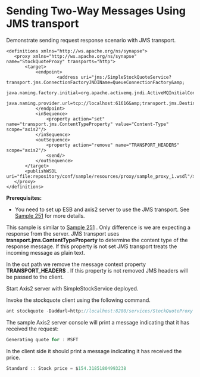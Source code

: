 # Sending Two-Way Messages Using JMS transport

Demonstrate sending request response scenario with JMS
transport.

``` html/xml
<definitions xmlns="http://ws.apache.org/ns/synapse">
   <proxy xmlns="http://ws.apache.org/ns/synapse" name="StockQuoteProxy" transports="http">
       <target>
           <endpoint>
                   <address uri="jms:/SimpleStockQuoteService?transport.jms.ConnectionFactoryJNDIName=QueueConnectionFactory&amp;
                 java.naming.factory.initial=org.apache.activemq.jndi.ActiveMQInitialContextFactory&amp;
                 java.naming.provider.url=tcp://localhost:61616&amp;transport.jms.DestinationType=queue"/>
           </endpoint>
           <inSequence>
               <property action="set" name="transport.jms.ContentTypeProperty" value="Content-Type" scope="axis2"/>
           </inSequence>
           <outSequence>
               <property action="remove" name="TRANSPORT_HEADERS" scope="axis2"/>
               <send/>
           </outSequence>
       </target>
       <publishWSDL uri="file:repository/conf/sample/resources/proxy/sample_proxy_1.wsdl"/>
   </proxy>
</definitions>
```

**Prerequisites:**

-   You need to set up ESB and axis2 server to use the JMS transport.
    See [Sample 251](_Sample_251_-_Switching_from_HTTP_S_to_JMS_) for
    more details.

This sample is similar to [Sample
251](_Sample_251_-_Switching_from_HTTP_S_to_JMS_) . Only difference is
we are expecting a response from the server. JMS transport uses
**transport.jms.ContentTypeProperty** to determine the content type of
the response message. If this property is not set JMS transport treats
the incoming message as plain text.

In the out path we remove the message context property
**TRANSPORT_HEADERS** . If this property is not removed JMS headers
will be passed to the client.

Start Axis2 server with SimpleStockService deployed.

Invoke the stockquote client using the following command.

``` java
ant stockquote -Daddurl=http://localhost:8280/services/StockQuoteProxy -Dsymbol=MSFT
```

The sample Axis2 server console will print a message indicating that it
has received the request:

``` java
Generating quote for : MSFT
```

In the client side it should print a message indicating it has received
the price.

``` java
Standard :: Stock price = $154.31851804993238
```